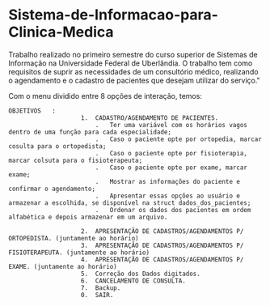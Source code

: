 # Sistema-de-Informacao-para-Clinica-Medica
Trabalho realizado no primeiro semestre do curso superior de Sistemas de Informação na Universidade Federal de Uberlândia. O trabalho tem como requisitos de suprir as necessidades de um consultório médico, realizando o agendamento e o cadastro de pacientes que desejam utilizar do serviço."

Com o menu dividido entre 8 opções de interação, temos:
    
    OBJETIVOS   :   
                        1.  CADASTRO/AGENDAMENTO DE PACIENTES.
                            .   Ter uma variável com os horários vagos dentro de uma função para cada especialidade;
                            .   Caso o paciente opte por ortopedia, marcar cosulta para o ortopedista;
                            .   Caso o paciente opte por fisioterapia, marcar colsuta para o fisioterapeuta;
                            .   Caso o paciente opte por exame, marcar exame;            
                            .   Mostrar as informações do paciente e confirmar o agendamento;
                            .   Apresentar essas opções ao usuário e armazenar a escolhida, se disponível na struct dados_dos_pacientes;
                            .   Ordenar os dados dos pacientes em ordem alfabética e depois armazenar em um arquivo.
                        
                        2.  APRESENTAÇÃO DE CADASTROS/AGENDAMENTOS P/ ORTOPEDISTA. (juntamente ao horário)
                        3.  APRESENTAÇÃO DE CADASTROS/AGENDAMENTOS P/ FISIOTERAPEUTA. (juntamente ao horário)
                        4.  APRESENTAÇÃO DE CADASTROS/AGENDAMENTOS P/ EXAME. (juntamente ao horário)
                        5.  Correção dos Dados digitados. 
                        6.  CANCELAMENTO DE CONSULTA.
                        7.  Backup.
                        0.  SAIR. 
